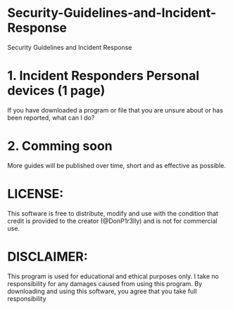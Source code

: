 # Security-Guidelines-and-Incident-Response
Security Guidelines and Incident Response

# 1. Incident Responders Personal devices  (1 page)
If you have downloaded a program or file that you are unsure about or has been reported, what can I do?

# 2. Comming soon

More guides will be published over time, short and as effective as possible.



# LICENSE:
This software is free to distribute, modify and use with the condition that credit is provided to the creator (@DonP1r3lly) and is not for commercial use.

# DISCLAIMER:
This program is used for educational and ethical purposes only. I take no responsibility for any damages caused from using this program. By downloading and using this software, you agree that you take full responsibility
